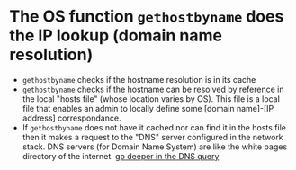 # The OS function `gethostbyname` does the IP lookup (domain name resolution)


- `gethostbyname` checks if the hostname resolution is in its cache
- `gethostbyname` checks if the hostname can be resolved by reference in the local "hosts file" (whose location varies by OS). This file is a local file that enables an admin to locally define some [domain name]-[IP address] correspondance.
- If `gethostbyname` does not have it cached nor can find it in the hosts file then it makes a request to the "DNS" server configured in the network stack. DNS servers (for Domain Name System) are like the white pages directory of the internet. [go deeper in the DNS query](./name_servers/index.md)
